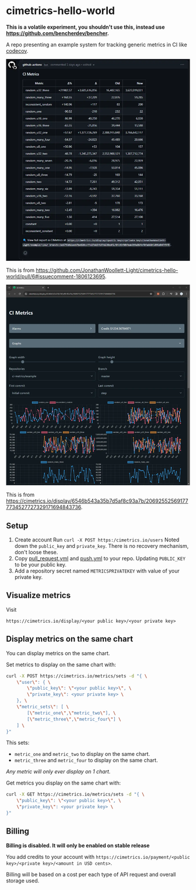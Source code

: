 # cimetrics-hello-world

**This is a volatile experiment, you shouldn't use this, instead use https://github.com/bencherdev/bencher.**

A repo presenting an example system for tracking generic metrics in CI like [codecov](https://about.codecov.io).

![Example PR comment](./pr_comment_example.webp)

This is from https://github.com/JonathanWoollett-Light/cimetrics-hello-world/pull/6#issuecomment-1806123695.

![Example display](./display_example.webp)

This is from https://cimetrics.io/display/6546b543a35b7d5af8c93a7b/206925525691777734527727329171694843736.

## Setup

1. Create account
   Run `curl -X POST https:/cimetrics.io/users`
   Noted down the `public_key` and `private_key`.
   There is no recovery mechanism, don't loose these.
2. Copy [pull_request.yml](./.github/workflows/pull_request.yml) and [push.yml](./.github/workflows/push.yml) to your repo.
   Updating `PUBLIC_KEY` to be your public key.
3. Add a repository secret named `METRICSPRIVATEKEY` with value of your private key.

## Visualize metrics

Visit

```
https://cimetrics.io/display/<your public key>/<your private key>
```

## Display metrics on the same chart

You can display metrics on the same chart.

Set metrics to display on the same chart with:

```bash
curl -X POST https://cimetrics.io/metrics/sets -d "{ \
    \"user\": { \
        \"public_key\": \"<your public key>\", \
        \"private_key\": <your private key> \
    }, \
    \"metric_sets\": [ \
        [\"metric_one\",\"metric_two\"], \
        [\"metric_three\",\"metric_four\"] \
    ] \
}"
```

This sets:

- `metric_one` and `metric_two` to display on the same chart.
- `metric_three` and `metric_four` to display on the same chart.

*Any metric will only ever display on 1 chart.*

Get metrics you display on the same chart with:

```bash
curl -X GET https://cimetrics.io/metrics/sets -d "{ \
    \"public_key\": \"<your public key>\", \
    \"private_key\": <your private key> \
}"
```

## Billing

**Billing is disabled. It will only be enabled on stable release**

You add credits to your account with `https://cimetrics.io/payment/<public key>/<private key>/<amount in USD cents>`.

Billing will be based on a cost per each type of API request and overall storage used.